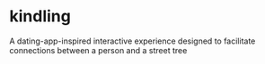 # kindling
A dating-app-inspired interactive experience designed to facilitate connections between a person and a street tree
